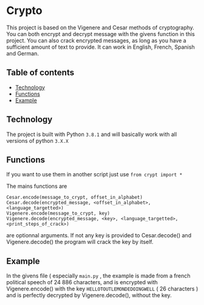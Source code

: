 # Crypto

This project is based on the Vigenere and Cesar methods of cryptography. You can both encrypt and decrypt message with the givens function in this project. You can also crack encrypted messages, as long as you have a sufficient amount of text to provide. It can work in English, French, Spanish and German.

## Table of contents
* [Technology](#technology)
* [Functions](#Functions)
* [Example](#example)

## Technology
The project is built with Python `3.8.1` and will basically work with all versions of python `3.X.X`

## Functions

If you want to use them in another script just use `from crypt import *`

The mains functions are
```
Cesar.encode(message_to_crypt, offset_in_alphabet)
Cesar.decode(encrypted_message, <offset_in_alphabet>, <language_targetted>)
Vigenere.encode(message_to_crypt, key)
Vigenere.decode(encrypted_message, <key>, <language_targetted>, <print_steps_of_crack>)
```
<arguments> are optionnal arguments.
If not any key is provided to Cesar.decode() and Vigenere.decode() the program will crack the key by itself.

## Example

In the givens file ( especially `main.py` , the example is made from a french political speech of 24 886 characters, and is encrypted with Vigenere.encode() with the key `HELLOTOUTLEMONDEDOINGWELL` ( 26 characters ) and is perfectly decrypted by Vigenere.decode(), without the key.
